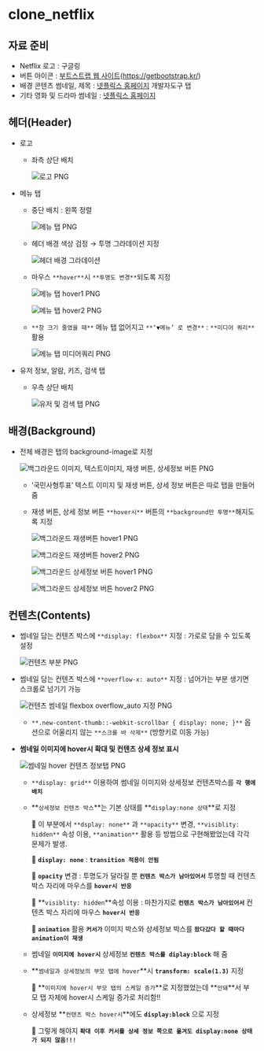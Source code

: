 # clone_netflix

## 자료 준비

- Netflix 로고 : 구글링
- 버튼 아이콘 : [부트스트랩 웹 사이트](https://getbootstrap.kr/)(https://getbootstrap.kr/)
- 배경 콘텐츠 썸네일, 제목 : [넷플릭스 홈페이지](https://www.netflix.com/) 개발자도구 탭
- 기타 영화 및 드라마 썸네일 : [넷플릭스 홈페이지](https://www.netflix.com/)

## 헤더(Header)

- 로고
    - 좌측 상단 배치
      
        ![로고 PNG](https://github.com/Jiiker/clone_netflix/assets/100774811/acaaa19b-5799-49e2-8d15-7034271a30db)

        
        
- 메뉴 탭
    - 중단 배치 : 왼쪽 정렬
        
       ![메뉴 탭 PNG](https://github.com/Jiiker/clone_netflix/assets/100774811/df9be7a5-fa47-4ef4-8cb1-60c073784409)

        
    - 헤더 배경 색상 검정 → 투명 그라데이션 지정
        
       ![헤더 배경 그라데이션](https://github.com/Jiiker/clone_netflix/assets/100774811/a8afc36b-e1a6-4764-b5d3-bc999f7c8665)

        
    - 마우스 `**hover**`시 `**투명도 변경**`되도록 지정
        
        ![메뉴 탭 hover1 PNG](https://github.com/Jiiker/clone_netflix/assets/100774811/0f113f90-1108-4150-85de-19b8b8a4f7e8)

        ![메뉴 탭 hover2 PNG](https://github.com/Jiiker/clone_netflix/assets/100774811/80caa1ee-7729-4c3b-a3d4-509ff8c5fb59)

        
        
    - `**창 크기 줄였을 때**` 메뉴 탭 없어지고 `**‘▼메뉴’ 로 변경**` : `**미디어 쿼리**` 활용
        
        ![메뉴 탭 미디어쿼리 PNG](https://github.com/Jiiker/clone_netflix/assets/100774811/5511b61d-e2a8-4ff1-b569-d134b332b306)

        
- 유저 정보, 알람, 키즈, 검색 탭
    - 우측 상단 배치
        
        ![유저 및 검색 탭 PNG](https://github.com/Jiiker/clone_netflix/assets/100774811/1608972f-14de-4f3b-9591-516b98353173)

        
    

## 배경(Background)

- 전체 배경은 <body>탭의 background-image로 지정
    
    ![백그라운드 이미지, 텍스트이미지, 재생 버튼, 상세정보 버튼 PNG](https://github.com/Jiiker/clone_netflix/assets/100774811/e4a0027d-5081-4ec5-802c-86e599a4f2ce)

    
    - ‘국민사형투표’ 텍스트 이미지 및 재생 버튼, 상세 정보 버튼은 따로 탭을 만들어 줌
    - 재생 버튼, 상세 정보 버튼 `**hover시**` 버튼의 `**background만 투명**`해지도록 지정
        
        ![백그라운드 재생버튼 hover1 PNG](https://github.com/Jiiker/clone_netflix/assets/100774811/c706ea55-b602-4f02-b5c3-9b5632c816cd)

        ![백그라운드 재생버튼 hover2 PNG](https://github.com/Jiiker/clone_netflix/assets/100774811/d90858b4-7874-4445-8453-fca41d1263ca)

        ![백그라운드 상세정보 버튼 hover1 PNG](https://github.com/Jiiker/clone_netflix/assets/100774811/009e9a84-1690-47a9-88a9-3bc79645cd55)

        ![백그라운드 상세정보 버튼 hover2 PNG](https://github.com/Jiiker/clone_netflix/assets/100774811/62b62a16-7fe2-41ed-a1fb-21d4e400d667)

        
        
        

## 컨텐츠(Contents)

- 썸네일 담는 컨텐츠 박스에 `**display: flexbox**` 지정 : 가로로 담을 수 있도록 설정
    
    ![컨텐츠 부분 PNG](https://github.com/Jiiker/clone_netflix/assets/100774811/8c76cda3-11cd-4c12-ae94-f0a9800a2988)

    
- 썸네일 담는 컨텐츠 박스에 `**overflow-x: auto**` 지정 : 넘어가는 부분 생기면 스크롤로 넘기기 가능
    
    ![컨텐츠 썸네일 flexbox overflow_auto 지정 PNG](https://github.com/Jiiker/clone_netflix/assets/100774811/9a49a922-6275-4b2b-9dfd-0e78e638e7ff)

    
    - `**.new-content-thumb::-webkit-scrollbar { display: none; }**` 옵션으로 어울리지 않는 `**스크롤 바 삭제**` (방향키로 이동 가능)
- **썸네일 이미지에 hover시 확대 및 컨텐츠 상세 정보 표시**
    
    ![썸네일 hover 컨텐츠 정보탭 PNG](https://github.com/Jiiker/clone_netflix/assets/100774811/39a10a68-d2c2-48e1-8774-242d7d27c490)

    
    - `**display: grid**` 이용하여 썸네일 이미지와 상세정보 컨텐츠박스를 **`각 행에 배치`**
    - **`상세정보 컨텐츠 박스`**는 기본 상태를 **`display:none 상태`**로 지정
        
        📌 이 부분에서 `**dsplay: none**` 과 `**opacity**` 변경, `**visiblity: hidden**` 속성 이용, `**animation**` 활용 등 방법으로 구현해봤었는데 각각 문제가 발생.
        
        📌 **`display: none`** : **`transition 적용이 안됨`**
        
        📌 **`opacity`** 변경 : 투명도가 달라질 뿐 **`컨텐츠 박스가 남아있어서`** 투명할 때 컨텐츠 박스 자리에 마우스를 **`hover시 반응`**
        
        📌 **`visiblity: hidden`**속성 이용 : 마찬가지로 **`컨텐츠 박스가 남아있어서`** 컨텐츠 박스 자리에 마우스 **`hover시 반응`**
        
        📌 **`animation`** 활용 **`커서가`** 이미지 박스와 상세정보 박스를 **`왔다갔다 할 때마다 animation이 재생`**
        
    - 썸네일 **`이미지에 hover시`** 상세정보 **`컨텐츠 박스를 diplay:block`** 해 줌
    - **`썸네일과 상세정보의 부모 탭에 hover`**시 **`transform: scale(1.3)`** 지정
        
        📌 **`이미지에 hover시 부모 탭의 스케일 증가`**로 지정했었는데 **`안돼`**서 부모 탭 자체에 hover시 스케일 증가로 처리함!!
        
    - 상세정보 **`컨텐츠 박스 hover시`**에도 **`display:block`** 으로 지정
        
        📌 그렇게 해야지 **`확대 이후 커서를 상세 정보 쪽으로 옮겨도 display:none 상태가 되지 않음!!!`**
